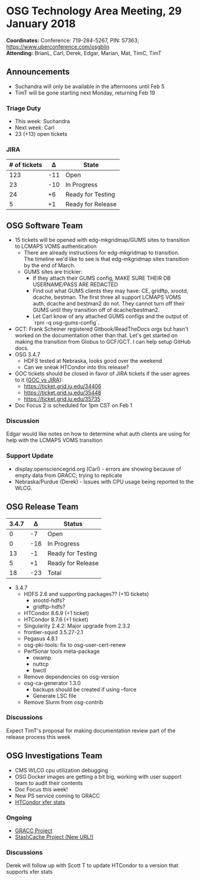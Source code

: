 # OSG Technology Area Meeting, 29 January 2018

**Coordinates:** Conference: 719-284-5267, PIN: 57363; <https://www.uberconference.com/osgblin>   
**Attending:** BrianL, Carl, Derek, Edgar, Marian, Mat, TimC, TimT  


## Announcements

-   Suchandra will only be available in the afternoons until Feb 5
-   TimT will be gone starting next Monday, returning Feb 19


### Triage Duty

-   This week: Suchandra
-   Next week: Carl
-   23 (+13) open tickets


### JIRA

| # of tickets | &Delta; | State             |
|------------ |------- |----------------- |
| 123          | -11     | Open              |
| 23           | -10     | In Progress       |
| 24           | +6      | Ready for Testing |
| 5            | +1      | Ready for Release |


## OSG Software Team

-   15 tickets will be opened with edg-mkgridmap/GUMS sites to transition to LCMAPS VOMS authentication  
    -   There are already instructions for edg-mkgridmap to transition.  
        The timeline we'd like to see is that edg-mkgridmap sites transition by the end of March.
    -   GUMS sites are trickier:
        -   If they attach their GUMS config, MAKE SURE THEIR DB USERNAME/PASS ARE REDACTED
        -   Find out what GUMS clients they may have: CE, gridftp, xrootd, dcache, bestman. The first three all support LCMAPS VOMS auth, dcache and bestman2 do not. They cannot turn off their GUMS until they transition off of dcache/bestman2.
        -   Let Carl know of any attached GUMS configs and the output of \`rpm -q osg-gums-config\`.
-   GCT: Frank Scheiner registered Gitbook/ReadTheDocs orgs but hasn't worked on the documentation other than that. Let's get started on making the transition from Globus to GCF/GCT. I can help setup GitHub docs.
-   OSG 3.4.7  
    -   HDFS tested at Nebraska, looks good over the weekend
    -   Can we sneak HTCondor into this release?
-   GOC tickets should be closed in favor of JIRA tickets if the user agrees to it ([GOC vs JIRA](/policy/software-support#goc-vs-jira)):
    -   https://ticket.grid.iu.edu/34406
    -   https://ticket.grid.iu.edu/35448
    -   https://ticket.grid.iu.edu/35735
-   Doc Focus 2 is scheduled for 1pm CST on Feb 1


### Discussion

Edgar would like notes on how to determine what auth clients are using for help with the LCMAPS VOMS transition  


### Support Update

-   display.opensciencegrid.org (Carl) - errors are showing because of empty data from GRACC; trying to replicate
-   Nebraska/Purdue (Derek) - Issues with CPU usage being reported to the WLCG.


## OSG Release Team

| 3.4.7 | &Delta; | Status            |
|----- |------- |----------------- |
| 0     | -7      | Open              |
| 0     | -16     | In Progress       |
| 13    | -1      | Ready for Testing |
| 5     | +1      | Ready for Release |
| 18    | -23     | Total             |

-   3.4.7  
    -   HDFS 2.6 and supporting packages?? (+10 tickets)
        -   xrootd-hdfs?
        -   gridftp-hdfs?
    -   HTCondor 8.6.9 (+1 ticket)
    -   HTCondor 8.7.6 (+1 ticket)
    -   Singularity 2.4.2: Major upgrade from 2.3.2
    -   frontier-squid 3.5.27-2.1
    -   Pegasus 4.8.1
    -   osg-pki-tools: fix to osg-user-cert-renew
    -   PerfSonar tools meta-package  
        -   owamp
        -   nuttcp
        -   bwctl
    -   Remove dependencies on osg-version
    -   osg-ca-generator 1.3.0  
        -   backups should be created if using &#x2013;force
        -   Generate LSC file
    -   Remove Slurm from osg-contrib


### Discussions

Expect TimT's proposal for making documentation review part of the release process this week  


## OSG Investigations Team

-   CMS WLCG cpu utilization debugging
-   OSG Docker images are getting a bit big, working with user support team to audit their contents
-   Doc Focus this week!
-   New PS service coming to GRACC
-   [HTCondor xfer stats](https://gracc.opensciencegrid.org/kibana/app/kibana#/dashboard/AWC4YIw_ZzwVQT7jgpwE)


### Ongoing

-   [GRACC Project](https://jira.opensciencegrid.org/projects/GRACC/)
-   [StashCache Project (New URL!)](https://opensciencegrid.github.io/StashCache/)


### Discussions

Derek will follow up with Scott T to update HTCondor to a version that supports xfer stats
